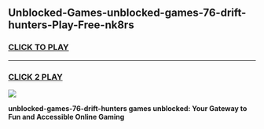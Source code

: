 
## Unblocked-Games-unblocked-games-76-drift-hunters-Play-Free-nk8rs
<h3>
<a href="https://premium76.site?title=unblocked-games-76-drift-hunters&ref=23A">CLICK TO PLAY</a></h3>
<hr>

<h3>
<a href="https://premium76.site?title=unblocked-games-76-drift-hunters&ref=23A">CLICK 2 PLAY</a>
  
</h3>

<a href="https://premium76.site?title=unblocked-games-76-drift-hunters&ref=23A"><img src="https://clearcache.store/games.png"></a>


**unblocked-games-76-drift-hunters games unblocked: Your Gateway to Fun and Accessible Online Gaming**

